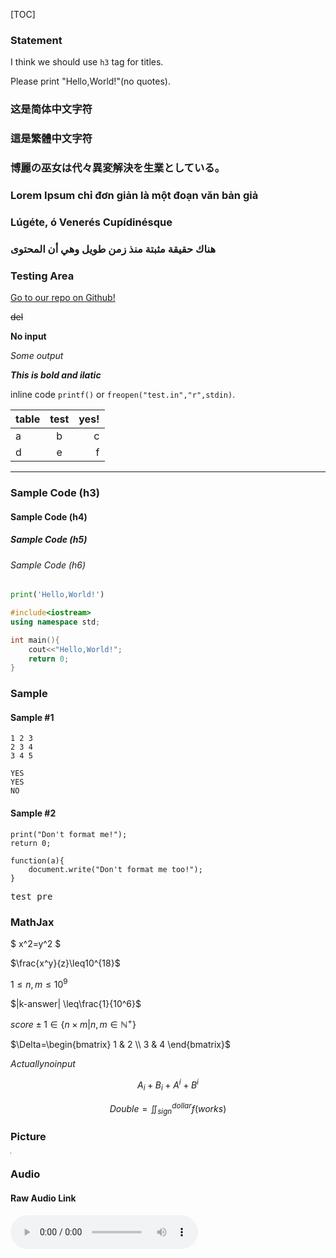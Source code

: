 <!--title: HHSOJ Test Problem-->
<!--description: The statement for hhsoj test problem.-->

[TOC]

### Statement

I think we should use `h3` tag for titles.

Please print "Hello,World!"(no quotes).

### 这是简体中文字符

### 這是繁體中文字符

### 博麗の巫女は代々異変解決を生業としている。

### Lorem Ipsum chỉ đơn giản là một đoạn văn bản giả

### Lúgéte, ó Venerés Cupídinésque

### هناك حقيقة مثبتة منذ زمن طويل وهي أن المحتوى 

### Testing Area

[Go to our repo on Github!](https://www.github.com/XiaoGeNintendo/HHSOJ-Essential)

~~del~~

**No input**

*Some output*

***This is bold and ilatic***

inline code `printf()` or `freopen("test.in","r",stdin)`.

|table  | test |   yes!|
|-------|:----:|------:|
|a|b|c|
|d|e|f|

------------

### Sample Code (h3)
#### Sample Code (h4)
##### Sample Code (h5)
###### Sample Code (h6)

```python
print('Hello,World!')
```

```cpp
#include<iostream>
using namespace std;

int main(){
    cout<<"Hello,World!";
    return 0;
}
```

### Sample

#### Sample #1
```in
1 2 3
2 3 4
3 4 5
```
```out
YES
YES
NO
```

#### Sample #2
```in
print("Don't format me!");
return 0;
```
```out
function(a){
	document.write("Don't format me too!");
}
```

<pre>test pre</pre>

### **MathJax**

$ x^2=y^2 $

$\frac{x^y}{z}\leq10^{18}$

$1\leq n,m\leq10^9$

$|k-answer| \leq\frac{1}{10^6}$

$score \pm 1 \in \lbrace n \times m | n,m \in \mathbb{N}^{+} \rbrace$

$\Delta=\begin{bmatrix} 1 & 2 \\ 3 & 4 \end{bmatrix}$

$Actually no input$

$$
A_i + B_i + A^i + B^i
$$

$$
Double=\iint^{dollar}_{sign}f(works)
$$

### Picture

![pic](data:image/gif;base64,R0lGODlhAQABAIAAAAUEBAAAACwAAAAAAQABAAACAkQBADs=)

### Audio

#### Raw Audio Link
![Reimu](https://upload.thwiki.cc/b/b5/th15_01.mp3)

<!--
### Invisible! This is html comment.
-->

<!--
### Video

#### Raw Video Link
![SomeVideo](http://file-examples.com/wp-content/uploads/2017/04/file_example_MP4_640_3MG.mp4)

![SomeFakeVideo](http://file-examples.com/wp-content/uploads/2017/04/file_example_MP4_640_3MG.zjs)

#### Youtube Video
![Youtube Video](https://www.youtube.com/watch?v=mjl4NEMG0JE)
![Youtube Video](www.youtube.com/watch?v=mjl4NEMG0JE)
![Youtube Video](youtube.com/watch?v=mjl4NEMG0JE&t=300)
![Youtube Video](//youtube.com/watch?v=mjl4NEMG0JE&t=300)
![Youtube Video](//www.youtube.com/watch?v=mjl4NEMG0JE&t=200)
![Youtube Video](https://youtu.be/watch?v=mjl4NEMG0JE)
![Youtube Video](http://youtu.be/mjl4NEMG0JE)
![Youtube Video](//youtu.be/mjl4NEMG0JE)
![Fake Youtube Video](/youtu.be/mjl4NEMG0JE)
![Fake Youtube Video](https://www.youtu.be/mjl4NEMG0JE)
![Fake Youtube Video](https://www.youtu.be/IamNotAnId)
![Fake Youtube Video](https://www.youtu.be/这是简体中文字符啊啊啊)

#### Bilibili BV Video
![Bilibili Video](https://www.bilibili.com/video/BV19E411j7tC)
![Bilibili Video](https://www.bilibili.com/video/BV1V7411h7cX?p=237)
![Bilibili Video](//www.bilibili.com/video/BV19E411j7tC)
![Bilibili Video](bilibili.com/video/av170001?p=1)
![Bilibili Video](https://b23.tv/BV19E411j7tC)
![Bilibili Video](b23.tv/av170001)
![Bilibili Video](//b23.tv/av170001?p=1)
![Fake Bilibili Video](/b23.tv/av170001)
![Fake Bilibili Video](b23.tv/read/av170001)
![Fake Bilibili Video](bilibili.com/video/wtf)
![Fake Bilibili Video](https://www.bilibili.com/video/BVImNotAnId)
![Fake Bilibili Video](https://www.bilibili.com/video/av1234567890s)-->